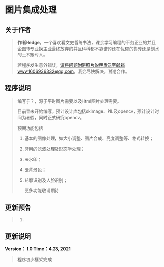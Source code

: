# 图片集成处理

## 关于作者

> **作者Hedge**，一个喜欢看文史哲练书法，课余学习编程的不务正业的并且企图转专业换主业最终放弃的并且科科都不靠谱的还在忧郁的搬砖还是划水的土木搬砖人。
>
> 若程序发生意外错误，请将问题附带照片说明发送至邮箱www.1606936332@qq.com，我会尽快解决，谢谢合作。



## 程序说明

> 编写于？，源于平时图片需要以及Html图片处理需要。
>
> 目前暂未开始编写，预计设计库包括skimage、PIL及opencv，预计设计时间为暑假，同时正式研究opencv。
>
> 预期功能包括
>
> 1. 基本的图像处理，如大小调整、图片合成、亮度调整等、格式转换；
>
> 2. 常用的滤波处理及形态学处理；
>
> 3. 去水印；
>
> 4. 去背景色；
>
> 5. 轮廓识别及人脸识别；
>
>    更多功能敬请期待



## 更新预告

> 1. 

## 更新说明

**Version： 1.0	Time：4.23, 2021**

> 程序初步框架完成